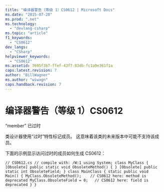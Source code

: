 ```yaml
---
title: "编译器警告（等级 1）CS0612 | Microsoft Docs"
ms.date: "2015-07-20"
ms.prod: ".net"
ms.technology: 
  - "devlang-csharp"
ms.topic: "article"
f1_keywords: 
  - "CS0612"
dev_langs: 
  - "CSharp"
helpviewer_keywords: 
  - "CS0612"
ms.assetid: 7695f3b7-ffef-43f7-83db-fc1a9e361f1a
caps.latest.revision: 7
author: "BillWagner"
ms.author: "wiwagn"
caps.handback.revision: 7
---
```

# 编译器警告（等级 1）CS0612
“member” 已过时  
  
 类设计器使用“过时”[](http://msdn.microsoft.com/zh-cn/05e99cd0-bda6-4f79-a890-1ca093b4b488)特性标记成员。 这意味着该类的未来版本中可能不支持该成员。  
  
 下面的示例显示访问过时的成员如何生成 CS0612：  
  
```  
// CS0612.cs // compile with: /W:1 using System; class MyClass { [Obsolete] public static void ObsoleteMethod() { } [Obsolete] public static int ObsoleteField; } class MainClass { static public void Main() { MyClass.ObsoleteMethod();    // CS0612 here: method is deprecated MyClass.ObsoleteField = 0;   // CS0612 here: field is deprecated } }  
```